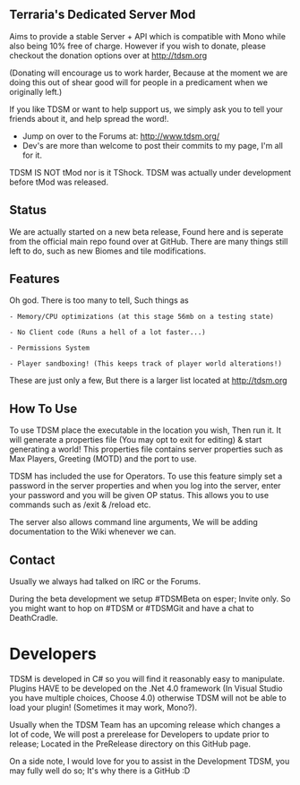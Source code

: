 Terraria's Dedicated Server Mod
-------------

Aims to provide a stable Server + API which is compatible with Mono while also being 10% free of charge. However if you wish to donate, please checkout the donation options over at http://tdsm.org

(Donating will encourage us to work harder, Because at the moment we are doing this out of shear good will for people in a predicament when we originally left.)

If you like TDSM or want to help support us, we simply ask you to tell your friends about it, and help spread the word!.

* Jump on over to the Forums at: http://www.tdsm.org/
* Dev's are more than welcome to post their commits to my page, I'm all for it. 


TDSM IS NOT tMod nor is it TShock. TDSM was actually under development before tMod was released.

Status
-------------
We are actually started on a new beta release, Found here and is seperate from the official main repo found over at GitHub.
There are many things still left to do, such as new Biomes and tile modifications.

Features
-------------
Oh god. There is too many to tell, Such things as 

	- Memory/CPU optimizations (at this stage 56mb on a testing state)
	
	- No Client code (Runs a hell of a lot faster...)
	
	- Permissions System
	
	- Player sandboxing! (This keeps track of player world alterations!)
	
	
These are just only a few, But there is a larger list located at http://tdsm.org


How To Use
-------------
To use TDSM place the executable in the location you wish, Then run it. It will generate a properties file (You may opt to exit for editing) & start generating a world!
This properties file contains server properties such as Max Players, Greeting (MOTD) and the port to use.

TDSM has included the use for Operators. To use this feature simply set a password in the server properties and when you log into the server, enter your password and you will be given OP status. This allows you to use commands such as /exit & /reload etc.

The server also allows command line arguments, We will be adding documentation to the Wiki whenever we can.

Contact
-------------
Usually we always had talked on IRC or the Forums.

During the beta development we setup #TDSMBeta on esper; Invite only. So you might want to hop on #TDSM or #TDSMGit and have a chat to DeathCradle.


Developers
=============
TDSM is developed in C# so you will find it reasonably easy to manipulate.
Plugins HAVE to be developed on the .Net 4.0 framework (In Visual Studio you have multiple choices, Choose 4.0) otherwise TDSM will not be able to load your plugin! (Sometimes it may work, Mono?).

Usually when the TDSM Team has an upcoming release which changes a lot of code, We will post a prerelease for Developers to update prior to release; Located in the PreRelease directory on this GitHub page.

On a side note, 
I would love for you to assist in the Development TDSM, you may fully well do so; It's why there is a GitHub :D


